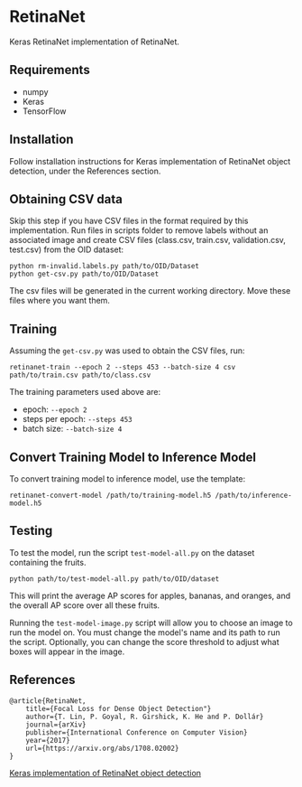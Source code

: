 # RetinaNet
Keras RetinaNet implementation of RetinaNet.

## Requirements
* numpy
* Keras
* TensorFlow

## Installation
Follow installation instructions for Keras implementation of RetinaNet object detection, under the References section.

## Obtaining CSV data
Skip this step if you have CSV files in the format required by this implementation.
Run files in scripts folder to remove labels without an associated image and create CSV files (class.csv, train.csv, validation.csv, test.csv) from the OID dataset:
```
python rm-invalid.labels.py path/to/OID/Dataset
python get-csv.py path/to/OID/Dataset
```
The csv files will be generated in the current working directory. Move these files where you want them.

## Training
Assuming the `get-csv.py` was used to obtain the CSV files, run:
```
retinanet-train --epoch 2 --steps 453 --batch-size 4 csv path/to/train.csv path/to/class.csv
```

The training parameters used above are:
* epoch: `--epoch 2`
* steps per epoch: `--steps 453`
* batch size: `--batch-size 4`

## Convert Training Model to Inference Model
To convert training model to inference model, use the template:
```
retinanet-convert-model /path/to/training-model.h5 /path/to/inference-model.h5
```

## Testing
To test the model, run the script `test-model-all.py` on the dataset containing the fruits.
```
python path/to/test-model-all.py path/to/OID/dataset
```
This will print the average AP scores for apples, bananas, and oranges, and the overall AP score over all these fruits.

Running the `test-model-image.py` script will allow you to choose an image to run the model on. You must change the model's name and its path to run the script. Optionally, you can change the score threshold to adjust what boxes will appear in the image.

## References
```
@article{RetinaNet,
    title={Focal Loss for Dense Object Detection"}
    author={T. Lin, P. Goyal, R. Girshick, K. He and P. Dollár}
    journal={arXiv}
    publisher={International Conference on Computer Vision}
    year={2017}
    url={https://arxiv.org/abs/1708.02002}
}
```

[Keras implementation of RetinaNet object detection](https://github.com/fizyr/keras-retinanet)
